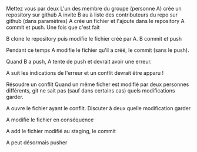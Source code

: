 Mettez vous par deux
L'un des membre du groupe (personne A) crée un repository sur github
A invite B au à liste des contributeurs du repo sur github (dans paramètres)
A crée un fichier et l'ajoute dans le repository
A commit et push.
Une fois que c'est fait

B clone le repository puis modifie le fichier créé par A. B commit et push

Pendant ce temps A modifie le fichier qu'il a créé, le commit (sans le push).

Quand B a push, A tente de push et devrait avoir une erreur.

A suit les indications de l'erreur et un conflit devrait être apparu !

Résoudre un conflit
Quand un même ficher est modifié par deux personnes différents, git ne sait pas (sauf dans certains cas) quels modifications garder.

A ouvre le fichier ayant le conflit. Discuter à deux quelle modification garder

A modifie le fichier en conséquence

A add le fichier modifié au staging, le commit

A peut désormais pusher